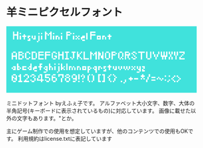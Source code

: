 ﻿# 羊ミニピクセルフォント

![フォントイメージ](https://github.com/Epheko/HitsujiMiniPixelFont/blob/main/FontImage.png)

ミニドットフォント byえふぇ子です。
アルファベット大小文字、数字、大体の半角記号(キーボードに表示されているもの)に対応しています。
画像に載せた以外の文字もあります。"とか。

主にゲーム制作での使用を想定していますが、他のコンテンツでの使用もOKです。
利用規約はlicense.txtに表記しています
